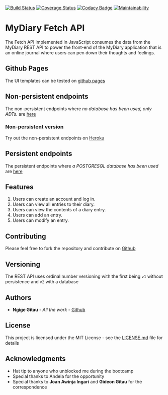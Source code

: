 [![Build Status](https://travis-ci.org/SrMoffat/MyDiary.svg?branch=ch-refactor-tests)](https://travis-ci.org/SrMoffat/MyDiary)
[![Coverage Status](https://coveralls.io/repos/github/SrMoffat/MyDiary/badge.svg?branch=ch-refactor-tests)](https://coveralls.io/github/SrMoffat/MyDiary?branch=ch-refactor-tests)
[![Codacy Badge](https://api.codacy.com/project/badge/Grade/1035762f60c44fc4a83ed5900b7eeecd)](https://www.codacy.com/app/SrMoffat/MyDiary?utm_source=github.com&amp;utm_medium=referral&amp;utm_content=SrMoffat/MyDiary&amp;utm_campaign=Badge_Grade)
[![Maintainability](https://api.codeclimate.com/v1/badges/f981ab50b5790bf90bab/maintainability)](https://codeclimate.com/github/SrMoffat/MyDiary/maintainability)

# MyDiary Fetch API
The Fetch API implemented in JavaScript consumes the data from the MyDiary REST API to power the front-end of the MyDiary application that is an online journal where users can pen down their thoughts and feelings.

## Github Pages
The UI templates can be tested on [github pages](https://srmoffat.github.io/MyDiary/UI/index.html)

## Non-persistent endpoints
The non-persistent endpoints where *no database has been used, only ADTs.* are [here](https://github.com/SrMoffat/MyDiary/tree/non-persistent-endpoints)

### Non-persistent version
Try out the non-persistent endpoints on [Heroku](https://mydiary-moff.herokuapp.com/)

## Persistent endpoints
The persistent endpoints where *a POSTGRESQL database has been used* are [here](https://github.com/SrMoffat/MyDiary/tree/ft2-delete-entry)

## Features
1. Users can create an account and log in.
2. Users can view all entries to their diary.
3. Users can view the contents of a diary entry.
4. Users can add an entry.
5. Users can modify an entry.

## Contributing

Please feel free to fork the repository and contribute on [Github](https://github.com/SrMoffat/MyDiary)

## Versioning

The REST API uses ordinal number versioning with the first being `v1` without persistence and `v2` with a database

## Authors

* **Ngige Gitau** - *All the work* - [Github](https://github.com/SrMoffat/MyDiary)

## License

This project is licensed under the MIT License - see the [LICENSE.md](LICENSE.md) file for details

## Acknowledgments

* Hat tip to anyone who unblocked me during the bootcamp 
* Special thanks to Andela for the opportunity
* Special thanks to **Joan Awinja Ingari** and **Gideon Gitau** for the correspondence 





